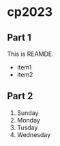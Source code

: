 # cp2023

## Part 1
This is REAMDE.
- item1
- item2

## Part 2
1. Sunday
1. Monday
1. Tusday
1. Wednesday
